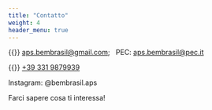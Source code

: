 ```yaml
---
title: "Contatto"
weight: 4
header_menu: true
---
```


{{<icon class="fa fa-envelope">}}&nbsp;[aps.bembrasil@gmail.com](mailto:aps.bembrasil@gmail.com);
&nbsp;&nbsp;PEC: [aps.bembrasil@pec.it](mailto:aps.bembrasil@pec.it)

{{<icon class="fa fa-phone">}}&nbsp;[+39 331 9879939](tel:+393319879939)

Instagram: @bembrasil.aps

Farci sapere cosa ti interessa!
